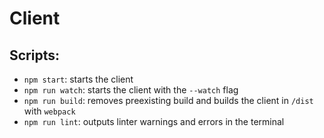 # Client

## Scripts:

* `npm start`: starts the client
* `npm run watch`: starts the client with the `--watch` flag
* `npm run build`: removes preexisting build and builds the client in `/dist` with `webpack`
* `npm run lint`: outputs linter warnings and errors in the terminal